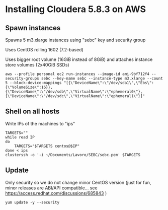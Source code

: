 # Installing Cloudera 5.8.3 on AWS 

## Spawn instances
 
Spawns 5 m3.xlarge instances using "sebc" key and security group 

Uses CentOS rolling 1602 (7.2-based)

Uses bigger root volume (16GiB instead of 8GiB) and attaches instance store volumes (2x40GiB SSDs)

```
aws --profile personal ec2 run-instances --image-id ami-9bf712f4 --security-groups sebc --key-name sebc --instance-type m3.xlarge --count 5 --block-device-mappings "[{\"DeviceName\":\"/dev/sda1\",\"Ebs\":{\"VolumeSize\":16}},{\"DeviceName\":\"/dev/sdb\",\"VirtualName\":\"ephemeral0\"},{\"DeviceName\":\"/dev/sdc\",\"VirtualName\":\"ephemeral1\"}]"
```

## Shell on all hosts

Write IPs of the machines to "ips"

```
TARGETS=""
while read IP
do
    TARGETS="$TARGETS centos@$IP"
done < ips
clusterssh -o '-i ~/Documents/Lavoro/SEBC/sebc.pem' $TARGETS
```

## Update

Only security so we do not change minor CentOS version (just for fun, minor releases are ABI/API compatible... see https://access.redhat.com/discussions/685843 )

```
yum update -y --security
```

